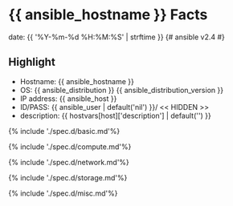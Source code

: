# {{ ansible_hostname }} Facts

date: {{ '%Y-%m-%d %H:%M:%S' | strftime }} {# ansible v2.4 #}

## Highlight

- Hostname: {{ ansible_hostname }}
- OS: {{ ansible_distribution }} {{ ansible_distribution_version }}
- IP address: {{ ansible_host }}
- ID/PASS: {{ ansible_user | default('nil') }}/ << HIDDEN >>
- description: {{ hostvars[host]['description'] | default('') }}

{% include './spec.d/basic.md'%}

{% include './spec.d/compute.md'%}

{% include './spec.d/network.md'%}

{% include './spec.d/storage.md'%}

{% include './spec.d/misc.md'%}
